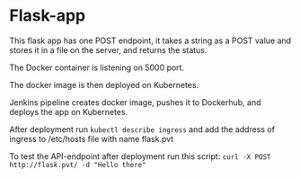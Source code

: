 # Flask-app 
This flask app has one POST endpoint, it takes a string as a POST value and stores it in a file on the server, and returns the status.

The Docker container is listening on 5000 port. 

The docker image is then deployed on Kubernetes.

Jenkins pipeline creates docker image, pushes it to Dockerhub, and deploys the app on Kubernetes.

After deployment run `kubectl describe ingress` and add the address of ingress to /etc/hosts file with name flask.pvt

To test the API-endpoint after deployment run this script: 
`curl -X POST http://flask.pvt/ -d "Hello there"`